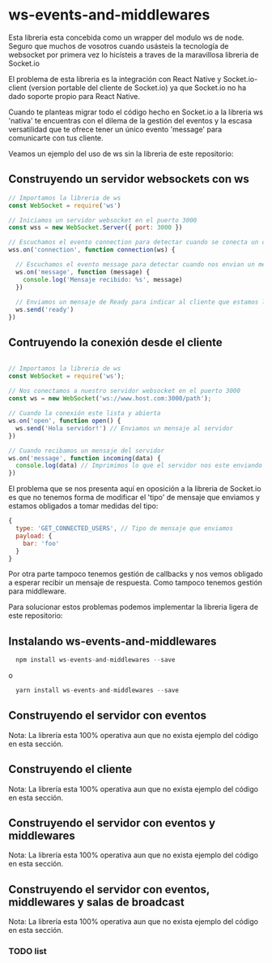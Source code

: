 # ws-events-and-middlewares

Esta libreria esta concebida como un wrapper del modulo ws de node. Seguro que muchos de vosotros cuando usásteis la tecnología de websocket por primera vez lo hicísteis a traves de la maravillosa libreria de Socket.io

El problema de esta libreria es la integración con React Native y Socket.io-client (version portable del cliente de Socket.io) ya que Socket.io no ha dado soporte propio para React Native.

Cuando te planteas migrar todo el código hecho en Socket.io a la libreria ws 'nativa' te encuentras con el dilema de la gestión del eventos y la escasa versatilidad que te ofrece tener un único evento 'message' para comunicarte con tus cliente.

Veamos un ejemplo del uso de ws sin la libreria de este repositorio:

## Construyendo un servidor websockets con ws

```js
// Importamos la libreria de ws
const WebSocket = require('ws')

// Iniciamos un servidor websocket en el puerto 3000
const wss = new WebSocket.Server({ port: 3000 })

// Escuchamos el evento connection para detectar cuando se conecta un cliente
wss.on('connection', function connection(ws) {

  // Escuchamos el evento message para detectar cuando nos envian un mensaje (no podemos cambiar el nombre del evento)
  ws.on('message', function (message) {
    console.log('Mensaje recibido: %s', message)
  })
 
  // Enviamos un mensaje de Ready para indicar al cliente que estamos listos para comunicarnos con el
  ws.send('ready')
})
```

## Contruyendo la conexión desde el cliente

```js

// Importamos la libreria de ws
const WebSocket = require('ws');
 
// Nos conectamos a nuestro servidor websocket en el puerto 3000
const ws = new WebSocket('ws://www.host.com:3000/path');

// Cuando la conexión este lista y abierta
ws.on('open', function open() {
  ws.send('Hola servidor!') // Enviamos un mensaje al servidor
})

// Cuando recibamos un mensaje del servidor
ws.on('message', function incoming(data) {
  console.log(data) // Imprimimos lo que el servidor nos este enviando
})
```

El problema que se nos presenta aquí en oposición a la libreria de Socket.io es que no tenemos forma de modificar el 'tipo' de mensaje que enviamos y estamos obligados a tomar medidas del tipo:

```js
{
  type: 'GET_CONNECTED_USERS', // Tipo de mensaje que enviamos
  payload: {
    bar: 'foo'
  }
}
```

Por otra parte tampoco tenemos gestión de callbacks y nos vemos obligado a esperar recibir un mensaje de respuesta. Como tampoco tenemos gestión para middleware.

Para solucionar estos problemas podemos implementar la libreria ligera de este repositorio:

## Instalando ws-events-and-middlewares

```js
  npm install ws-events-and-middlewares --save
```

o

```js
  yarn install ws-events-and-middlewares --save
```

## Construyendo el servidor con eventos

Nota: La librería esta 100% operativa aun que no exista ejemplo del código en esta sección.

## Construyendo el cliente

Nota: La librería esta 100% operativa aun que no exista ejemplo del código en esta sección.


## Construyendo el servidor con eventos y middlewares

Nota: La librería esta 100% operativa aun que no exista ejemplo del código en esta sección.


## Construyendo el servidor con eventos, middlewares y salas de broadcast

Nota: La librería esta 100% operativa aun que no exista ejemplo del código en esta sección.


### TODO list

